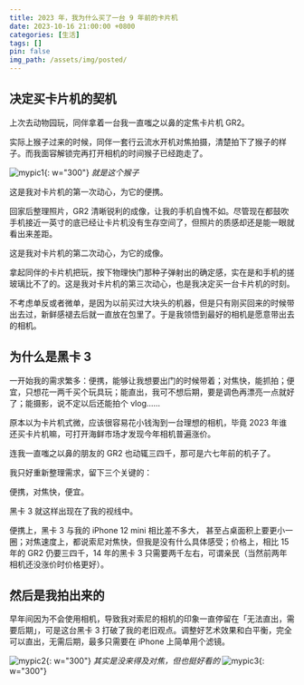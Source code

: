 ```yaml
---
title: 2023 年，我为什么买了一台 9 年前的卡片机
date: 2023-10-16 21:00:00 +0800
categories: [生活]
tags: []
pin: false
img_path: /assets/img/posted/
---
```


## 决定买卡片机的契机

上次去动物园玩，同伴拿着一台我一直嗤之以鼻的定焦卡片机 GR2。

实际上猴子过来的时候，同伴一套行云流水开机对焦拍摄，清楚拍下了猴子的样子。而我面容解锁完再打开相机的时间猴子已经跑走了。

![mypic1](monkey1.jpg){: w="300"}
_就是这个猴子_

这是我对卡片机的第一次动心，为它的便携。

回家后整理照片，GR2 清晰锐利的成像，让我的手机自愧不如。尽管现在都鼓吹手机接近一英寸的底已经让卡片机没有生存空间了，但照片的质感却还是能一眼就看出来差距。

这是我对卡片机的第二次动心，为它的成像。

拿起同伴的卡片机把玩，按下物理快门那种子弹射出的确定感，实在是和手机的搓玻璃比不了的。这是我对卡片机的第三次动心，也是我决定买一台卡片机的时刻。

不考虑单反或者微单，是因为以前买过大块头的机器，但是只有刚买回来的时候带出去过，新鲜感褪去后就一直放在包里了。于是我领悟到最好的相机是愿意带出去的相机。

## 为什么是黑卡 3

一开始我的需求繁多：便携，能够让我想要出门的时候带着；对焦快，能抓拍；便宜，只想花一两千买个玩具玩；能直出，我可不想后期，要是调色再漂亮一点就好了；能摄影，说不定以后还能拍个 vlog……

原本以为卡片机式微，应该很容易花小钱淘到一台理想的相机，毕竟 2023 年谁还买卡片机嘛，可打开海鲜市场才发现今年相机普遍涨价。

连我一直嗤之以鼻的朋友的 GR2 也动辄三四千，那可是六七年前的机子了。

我只好重新整理需求，留下三个关键的：

便携，对焦快，便宜。

黑卡 3 就这样出现在了我的视线中。

便携上，黑卡 3 与我的 iPhone 12 mini 相比差不多大， 甚至占桌面积上要更小一圈；对焦速度上，都说索尼对焦快，但我是没有什么具体感受；价格上，相比 15 年的 GR2 仍要三四千，14 年的黑卡 3 只需要两千左右，可谓亲民（当然前两年相机还没涨价时价格更好）。

## 然后是我拍出来的

早年间因为不会使用相机，导致我对索尼的相机的印象一直停留在「无法直出，需要后期」，可是这台黑卡 3 打破了我的老旧观点。调整好艺术效果和白平衡，完全可以直出，无需后期，最多只需要在 iPhone 上简单用个滤镜。

![mypic2](hanabi.jpeg){: w="300"}
_其实是没来得及对焦，但也挺好看的_
![mypic3](skywithmoon.jpeg){: w="300"}